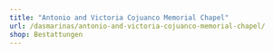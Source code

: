 ```yaml
---
title: "Antonio and Victoria Cojuanco Memorial Chapel"
url: /dasmarinas/antonio-and-victoria-cojuanco-memorial-chapel/
shop: Bestattungen
---
```


